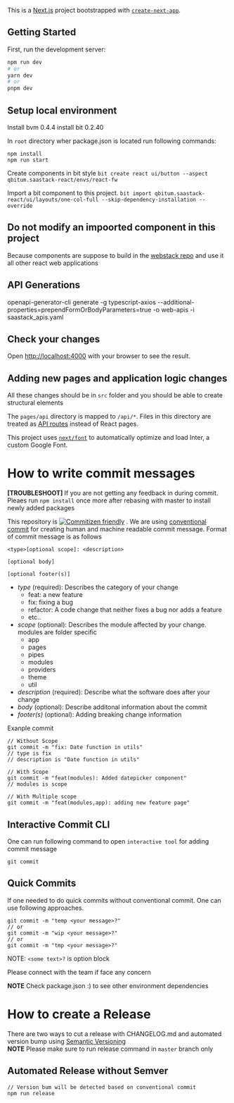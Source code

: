 This is a [Next.js](https://nextjs.org/) project bootstrapped with [`create-next-app`](https://github.com/vercel/next.js/tree/canary/packages/create-next-app).

## Getting Started

First, run the development server:

```bash
npm run dev
# or
yarn dev
# or
pnpm dev
```

## Setup local environment

 Install bvm 0.4.4 
 install bit 0.2.40

In `root` directory wher package.json is located run following commands:
```
npm install
npm run start
```
Create components in bit style
``` bit create react ui/button --aspect  qbitum.saastack-react/envs/react-fw ```

 Import a bit component to this project. 
 ``` bit import qbitum.saastack-react/ui/layouts/one-col-full --skip-dependency-installation --override ```
 
## Do not modify an impoorted component in this project
  Because components are suppose to build in the [webstack repo](https://github.com/Qbitum/react-webstack) and use it all other react web applications

## API Generations
  openapi-generator-cli generate -g typescript-axios --additional-properties=prependFormOrBodyParameters=true -o web-apis -i saastack_apis.yaml

## Check your changes
Open [http://localhost:4000](http://localhost:4000) with your browser to see the result.

## Adding new pages and application logic changes
All these changes should be in `src` folder and you should be able to create structural elements

The `pages/api` directory is mapped to `/api/*`. Files in this directory are treated as [API routes](https://nextjs.org/docs/api-routes/introduction) instead of React pages.

This project uses [`next/font`](https://nextjs.org/docs/basic-features/font-optimization) to automatically optimize and load Inter, a custom Google Font.

# How to write commit messages

**[TROUBLESHOOT]** If you are not getting any feedback in during commit. Pleaes run `npm install` once more after rebasing with master to install newly added packages

This repository is [![Commitizen friendly](https://img.shields.io/badge/commitizen-friendly-brightgreen.svg)](http://commitizen.github.io/cz-cli/)
. We are using [conventional commit](https://www.conventionalcommits.org/en/v1.0.0/) for creating human and machine readable commit message. Format of commit message is as follows
```
<type>[optional scope]: <description>

[optional body]

[optional footer(s)]
```
- *type* (required): Describes the category of your change 
  - feat: a new feature
  - fix: fixing a bug
  - refactor: A code change that neither fixes a bug nor adds a feature
  - etc..
- *scope* (optional): Describes the module affected by your change. modules are folder specific 
  - app 
  - pages 
  - pipes 
  - modules 
  - providers
  - theme
  - util
- *description* (required): Describe what the software does after your change
- *body* (optional): Describe additonal information about the commit 
- *footer(s)* (optional): Adding breaking change information 

Exanple commit
```
// Without Scope
git commit -m "fix: Date function in utils"
// type is fix
// description is "Date function in utils" 

// With Scope
git commit -m "feat(modules): Added datepicker component"
// modules is scope

// With Multiple scope 
git commit -m "feat(modules,app): adding new feature page"
```

## Interactive Commit CLI
One can run following command to open `interactive tool` for adding commit message
```
git commit
```

## Quick Commits
If one needed to do quick commits without conventional commit. One can use following approaches.

```
git commit -m "temp <your message>?"
// or
git commit -m "wip <your message>?"
// or
git commit -m "tmp <your message>?"
```
NOTE: `<some text>?` is option block

Please connect with the team if face any concern


**NOTE** Check package.json :) to see other environment dependencies


# How to create a Release

There are two ways to cut a release with CHANGELOG.md and automated version bump using [Semantic Versioning](https://semver.org/)  
**NOTE** Please make sure to run release command in `master` branch only 
## Automated Release without Semver
```
// Version bum will be detected based on conventional commit
npm run release